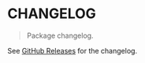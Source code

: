# CHANGELOG

> Package changelog.

See [GitHub Releases](https://github.com/stdlib-js/random-iter-triangular/releases) for the changelog.
